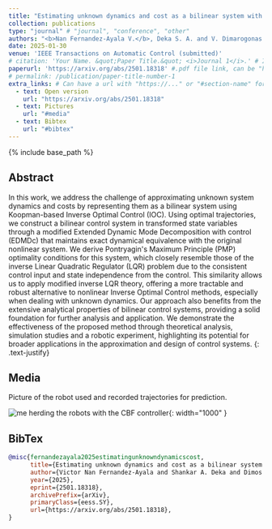 ```yaml
---
title: "Estimating unknown dynamics and cost as a bilinear system with Koopman-based Inverse Optimal Control"
collection: publications
type: "journal" # "journal", "conference", "other"
authors: "<b>Nan Fernandez-Ayala V.</b>, Deka S. A. and V. Dimarogonas D."
date: 2025-01-30
venue: 'IEEE Transactions on Automatic Control (submitted)'
# citation: 'Your Name. &quot;Paper Title.&quot; <i>Journal 1</i>.' # If not defined, the recommended citation is automatically generated
paperurl: 'https://arxiv.org/abs/2501.18318' #.pdf file link, can be "http://..." or a file name inside files/
# permalink: /publication/paper-title-number-1
extra_links: # Can have a url with "https://..." or "#section-name" for a reference to a section in this .md page, e.g #media
  - text: Open version
    url: "https://arxiv.org/abs/2501.18318"
  - text: Pictures
    url: "#media"
  - text: Bibtex
    url: "#bibtex"
---
```

{% include base_path %}
## Abstract

In this work, we address the challenge of approximating unknown system dynamics and costs by representing them as a bilinear system using Koopman-based Inverse Optimal Control (IOC). Using optimal trajectories, we construct a bilinear control system in transformed state variables through a modified Extended Dynamic Mode Decomposition with control (EDMDc) that maintains exact dynamical equivalence with the original nonlinear system. We derive Pontryagin's Maximum Principle (PMP) optimality conditions for this system, which closely resemble those of the inverse Linear Quadratic Regulator (LQR) problem due to the consistent control input and state independence from the control. This similarity allows us to apply modified inverse LQR theory, offering a more tractable and robust alternative to nonlinear Inverse Optimal Control methods, especially when dealing with unknown dynamics. Our approach also benefits from the extensive analytical properties of bilinear control systems, providing a solid foundation for further analysis and application. We demonstrate the effectiveness of the proposed method through theoretical analysis, simulation studies and a robotic experiment, highlighting its potential for broader applications in the approximation and design of control systems.
{: .text-justify}

## Media
Picture of the robot used and recorded trajectories for prediction.

![me herding the robots with the CBF controller]({{base_path}}/images/tac25/robots_prediction.png){: width="1000" }

## BibTex

```bibtex
@misc{fernandezayala2025estimatingunknowndynamicscost,
      title={Estimating unknown dynamics and cost as a bilinear system with Koopman-based Inverse Optimal Control}, 
      author={Victor Nan Fernandez-Ayala and Shankar A. Deka and Dimos V. Dimarogonas},
      year={2025},
      eprint={2501.18318},
      archivePrefix={arXiv},
      primaryClass={eess.SY},
      url={https://arxiv.org/abs/2501.18318}, 
}
```